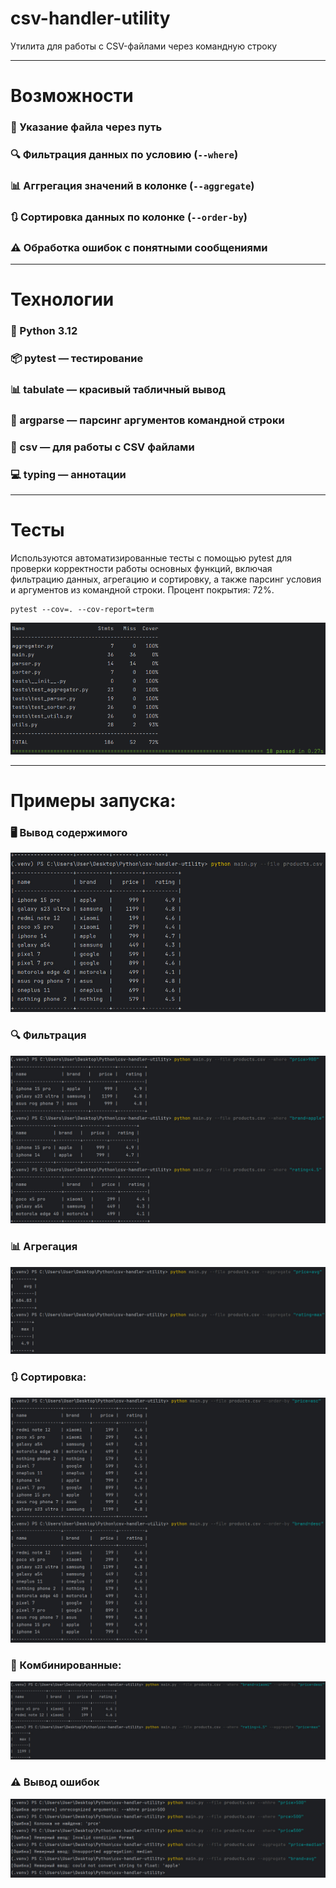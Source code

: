 # csv-handler-utility
Утилита для работы с CSV-файлами через командную строку

---

# Возможности
### 📂 Указание файла через путь
### 🔍 Фильтрация данных по условию (`--where`)
### 📊 Аггрегация значений в колонке (`--aggregate`)
### 🔃 Сортировка данных по колонке (`--order-by`)
### ⚠️ Обработка ошибок с понятными сообщениями

---

# Технологии
### 🐍 Python 3.12
### 📦 pytest — тестирование
### 📊 tabulate — красивый табличный вывод
### 📝 argparse — парсинг аргументов командной строки
### 🔧 csv — для работы с CSV файлами
### 💻 typing — аннотации

---

# Тесты
Используются автоматизированные тесты с помощью pytest для проверки корректности работы основных функций, включая
фильтрацию данных, агрегацию и сортировку, а также парсинг условия и аргументов из командной строки. Процент покрытия: 72%.

```
pytest --cov=. --cov-report=term
```
![img.png](screenshots/img.png)

---

# Примеры запуска:
### 🖥️ Вывод содержимого
![img_1.png](screenshots/img_1.png)

### 🔍 Фильтрация
![img_2.png](screenshots/img_2.png)

### 📊 Агрегация
![img_3.png](screenshots/img_3.png)

### 🔃 Сортировка:
![img_4.png](screenshots/img_4.png)

### 🔀 Комбинированные:
![img_5.png](screenshots/img_5.png)

### ⚠️ Вывод ошибок
![img_6.png](screenshots/img_6.png)